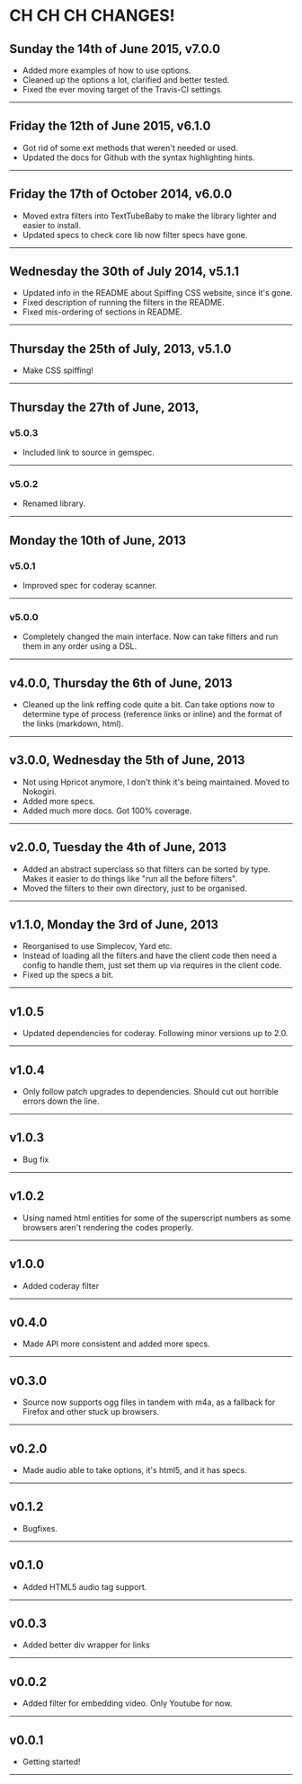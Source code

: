# CH CH CH CHANGES! #

## Sunday the 14th of June 2015, v7.0.0 ##

* Added more examples of how to use options.
* Cleaned up the options a lot, clarified and better tested.
* Fixed the ever moving target of the Travis-CI settings.

----

## Friday the 12th of June 2015, v6.1.0 ##

* Got rid of some ext methods that weren't needed or used.
* Updated the docs for Github with the syntax highlighting hints.

----


## Friday the 17th of October 2014, v6.0.0 ##

* Moved extra filters into TextTubeBaby to make the library lighter and easier to install.
* Updated specs to check core lib now filter specs have gone.

----


## Wednesday the 30th of July 2014, v5.1.1 ##

* Updated info in the README about Spiffing CSS website, since it's gone.
* Fixed description of running the filters in the README.
* Fixed mis-ordering of sections in README.

----


## Thursday the 25th of July, 2013, v5.1.0 ##

* Make CSS spiffing!

----


## Thursday the 27th of June, 2013, ##

### v5.0.3 ###

* Included link to source in gemspec.

----

### v5.0.2 ###

* Renamed library.

----


## Monday the 10th of June, 2013 ##

### v5.0.1 ###

* Improved spec for coderay scanner.

----


### v5.0.0 ###

* Completely changed the main interface. Now can take filters and run them in any order using a DSL.

----


## v4.0.0, Thursday the 6th of June, 2013 ##

* Cleaned up the link reffing code quite a bit. Can take options now to determine type of process (reference links or inline) and the format of the links (markdown, html).

----


## v3.0.0, Wednesday the 5th of June, 2013 ##

* Not using Hpricot anymore, I don't think it's being maintained. Moved to Nokogiri.
* Added more specs.
* Added much more docs. Got 100% coverage.

----


## v2.0.0, Tuesday the 4th of June, 2013 ##

* Added an abstract superclass so that filters can be sorted by type. Makes it easier to do things like "run all the before filters".
* Moved the filters to their own directory, just to be organised.

----


## v1.1.0, Monday the 3rd of June, 2013 ##

* Reorganised to use Simplecov, Yard etc.
* Instead of loading all the filters and have the client code then need a config to handle them, just set them up via requires in the client code.
* Fixed up the specs a bit.

----


## v1.0.5 ##

* Updated dependencies for coderay. Following minor versions up to 2.0.

----


## v1.0.4 ##

* Only follow patch upgrades to dependencies. Should cut out horrible errors down the line.

----


## v1.0.3 ##

* Bug fix

----


## v1.0.2 ##

* Using named html entities for some of the superscript numbers as some browsers aren't rendering the codes properly.

----


## v1.0.0 ##

* Added coderay filter

----

## v0.4.0 ##

* Made API more consistent and added more specs.

----


## v0.3.0 ##

* Source now supports ogg files in tandem with m4a, as a fallback for Firefox and other stuck up browsers.

----


## v0.2.0 ##

* Made audio able to take options, it's html5, and it has specs.

----


## v0.1.2 ##

* Bugfixes.

----


## v0.1.0 ##

* Added HTML5 audio tag support.

----


## v0.0.3 ##

* Added better div wrapper for links

----


## v0.0.2 ##

* Added filter for embedding video. Only Youtube for now.

----


## v0.0.1 ##

* Getting started!

----


